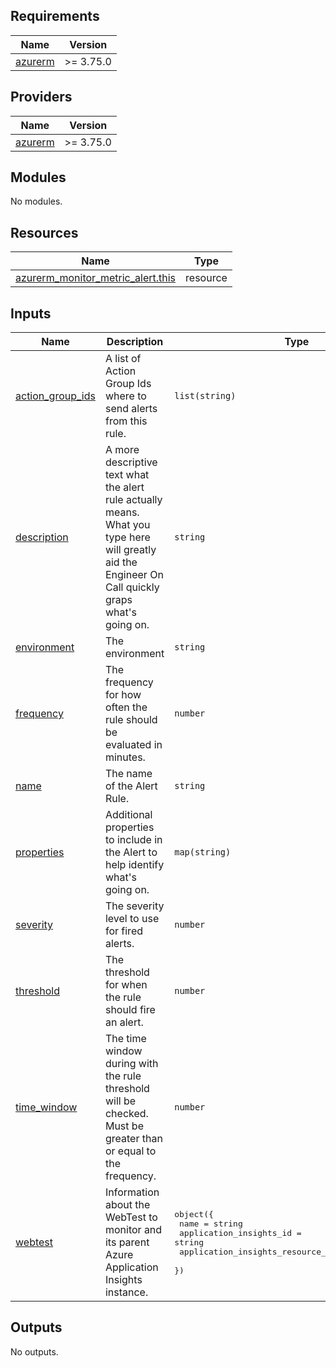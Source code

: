 <!-- BEGIN_TF_DOCS -->
## Requirements

| Name | Version |
|------|---------|
| <a name="requirement_azurerm"></a> [azurerm](#requirement\_azurerm) | >= 3.75.0 |

## Providers

| Name | Version |
|------|---------|
| <a name="provider_azurerm"></a> [azurerm](#provider\_azurerm) | >= 3.75.0 |

## Modules

No modules.

## Resources

| Name | Type |
|------|------|
| [azurerm_monitor_metric_alert.this](https://registry.terraform.io/providers/hashicorp/azurerm/latest/docs/resources/monitor_metric_alert) | resource |

## Inputs

| Name | Description | Type | Default | Required |
|------|-------------|------|---------|:--------:|
| <a name="input_action_group_ids"></a> [action\_group\_ids](#input\_action\_group\_ids) | A list of Action Group Ids where to send alerts from this rule. | `list(string)` | n/a | yes |
| <a name="input_description"></a> [description](#input\_description) | A more descriptive text what the alert rule actually means. What you type here will greatly aid the Engineer On Call quickly graps what's going on. | `string` | n/a | yes |
| <a name="input_environment"></a> [environment](#input\_environment) | The environment | `string` | n/a | yes |
| <a name="input_frequency"></a> [frequency](#input\_frequency) | The frequency for how often the rule should be evaluated in minutes. | `number` | `1` | no |
| <a name="input_name"></a> [name](#input\_name) | The name of the Alert Rule. | `string` | n/a | yes |
| <a name="input_properties"></a> [properties](#input\_properties) | Additional properties to include in the Alert to help identify what's going on. | `map(string)` | n/a | yes |
| <a name="input_severity"></a> [severity](#input\_severity) | The severity level to use for fired alerts. | `number` | n/a | yes |
| <a name="input_threshold"></a> [threshold](#input\_threshold) | The threshold for when the rule should fire an alert. | `number` | n/a | yes |
| <a name="input_time_window"></a> [time\_window](#input\_time\_window) | The time window during with the rule threshold will be checked. Must be greater than or equal to the frequency. | `number` | `5` | no |
| <a name="input_webtest"></a> [webtest](#input\_webtest) | Information about the WebTest to monitor and its parent Azure Application Insights instance. | <pre>object({<br>    name                                     = string<br>    application_insights_id                  = string<br>    application_insights_resource_group_name = string<br>  })</pre> | n/a | yes |

## Outputs

No outputs.
<!-- END_TF_DOCS -->